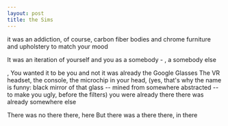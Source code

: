 ```yaml
---
layout: post
title: the Sims
---
```


it was an addiction, of course, 
carbon fiber bodies and chrome furniture 
and upholstery to match your mood

It was an iteration of yourself and you as a somebody -
,  a somebody else


,
You wanted it to be you and not
it was already the Google Glasses
The VR headset, the console, the microchip 
in your head, (yes, that's why the name
is funny: black mirror of that glass
-- mined from somewhere abstracted --
to make you ugly, before the filters)
you were already there
there was already somewhere else

There was no there there, here
But there was a there there, in there